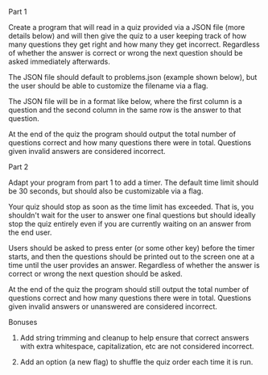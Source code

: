 Part 1

Create a program that will read in a quiz provided via a JSON file (more details below) and will then give the quiz to a user keeping track of how many questions they get right and how many they get incorrect. Regardless of whether the answer is correct or wrong the next question should be asked immediately afterwards.

The JSON file should default to problems.json (example shown below), but the user should be able to customize the filename via a flag.

The JSON file will be in a format like below, where the first column is a question and the second column in the same row is the answer to that question.

At the end of the quiz the program should output the total number of questions correct and how many questions there were in total. Questions given invalid answers are considered incorrect.

Part 2 

Adapt your program from part 1 to add a timer. The default time limit should be 30 seconds, but should also be customizable via a flag.

Your quiz should stop as soon as the time limit has exceeded. That is, you shouldn't wait for the user to answer one final questions but should ideally stop the quiz entirely even if you are currently waiting on an answer from the end user.

Users should be asked to press enter (or some other key) before the timer starts, and then the questions should be printed out to the screen one at a time until the user provides an answer. Regardless of whether the answer is correct or wrong the next question should be asked.

At the end of the quiz the program should still output the total number of questions correct and how many questions there were in total. Questions given invalid answers or unanswered are considered incorrect.

Bonuses

1. Add string trimming and cleanup to help ensure that correct answers with extra whitespace, capitalization, etc are not considered incorrect.

1. Add an option (a new flag) to shuffle the quiz order each time it is run.
